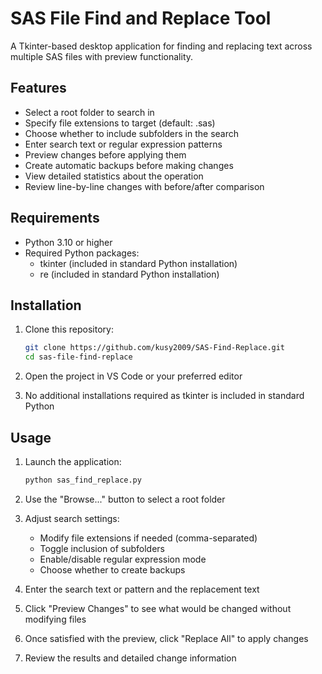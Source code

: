 # SAS File Find and Replace Tool

A Tkinter-based desktop application for finding and replacing text across multiple SAS files with preview functionality.

## Features

- Select a root folder to search in
- Specify file extensions to target (default: .sas)
- Choose whether to include subfolders in the search
- Enter search text or regular expression patterns
- Preview changes before applying them
- Create automatic backups before making changes
- View detailed statistics about the operation
- Review line-by-line changes with before/after comparison

## Requirements

- Python 3.10 or higher
- Required Python packages:
  - tkinter (included in standard Python installation)
  - re (included in standard Python installation)

## Installation

1. Clone this repository:
   ```bash
   git clone https://github.com/kusy2009/SAS-Find-Replace.git
   cd sas-file-find-replace
   ```

2. Open the project in VS Code or your preferred editor

3. No additional installations required as tkinter is included in standard Python

## Usage

1. Launch the application:
   ```bash
   python sas_find_replace.py
   ```

2. Use the "Browse..." button to select a root folder

3. Adjust search settings:
   - Modify file extensions if needed (comma-separated)
   - Toggle inclusion of subfolders
   - Enable/disable regular expression mode
   - Choose whether to create backups

4. Enter the search text or pattern and the replacement text

5. Click "Preview Changes" to see what would be changed without modifying files

6. Once satisfied with the preview, click "Replace All" to apply changes

7. Review the results and detailed change information

